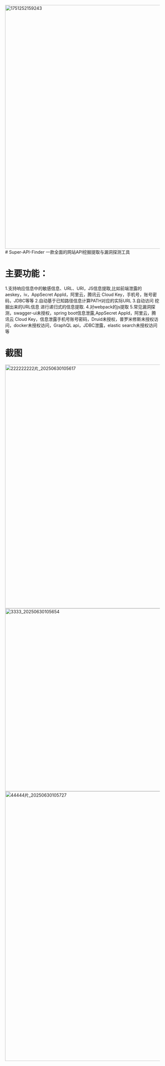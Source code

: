 <img width="792" alt="1751252159243" src="https://github.com/user-attachments/assets/2ac8db6b-10e8-40f6-97eb-6db8c5841afe" /># Super-API-Finder
一款全面的网站API挖掘提取与漏洞探测工具


# 主要功能：
1.支持响应信息中的敏感信息、URL、URI，JS信息提取,比如前端泄露的aeskey，iv，AppSecret AppId，阿里云，腾讯云 Cloud Key，手机号，账号密码，JDBC等等
2.自动基于已知路径信息计算PATH对应的实际URL
3.自动访问 挖掘出来的URL信息 进行递归式的信息提取.
4.对webpack的js提取
5.常见漏洞探测，swagger-ui未授权，spring boot信息泄露,AppSecret AppId，阿里云，腾讯云 Cloud Key，信息泄露手机号账号密码，Druid未授权，普罗米修斯未授权访问，docker未授权访问，GraphQL api，JDBC泄露，elastic search未授权访问等 

# 截图

<img width="792" alt="222222222片_20250630105617" src="https://github.com/user-attachments/assets/37a33d22-c98f-4792-a9d0-1c5d364cf8e6" />

<img width="594" alt="3333_20250630105654" src="https://github.com/user-attachments/assets/43dd956d-37c5-48af-8c59-60f565e4f9f8" />

<img width="876" alt="44444片_20250630105727" src="https://github.com/user-attachments/assets/bbdad0ea-71f5-4cc4-adae-dca783b8a35d" />
